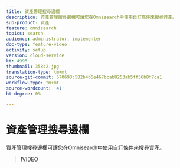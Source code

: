 ```yaml
---
title: 資產管理搜尋邊欄
description: 資產管理搜尋邊欄可讓您在Omnisearch中使用自訂條件來搜尋資產。
sub-product: 資產
feature: omnisearch
topics: search
audience: administrator, implementer
doc-type: feature-video
activity: setup
version: cloud-service
kt: 4995
thumbnail: 35842.jpg
translation-type: tm+mt
source-git-commit: 570693c582b4b6e467bcab8253ab5ff36b8f7ca1
workflow-type: tm+mt
source-wordcount: '41'
ht-degree: 0%

---
```



# 資產管理搜尋邊欄

資產管理搜尋邊欄可讓您在Omnisearch中使用自訂條件來搜尋資產。

>[!VIDEO](https://video.tv.adobe.com/v/35842/?quality=12&learn=on&hidetitle=true)
